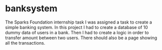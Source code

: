 # banksystem
The Sparks Foundation internship task
I was assigned a task to create a simple banking system. 
In this project I had to create a database of 10 dummy data of users in a bank.
Then I had to create a logic in order to transfer amount between two users.
There should also be a page showing all the transactions.
